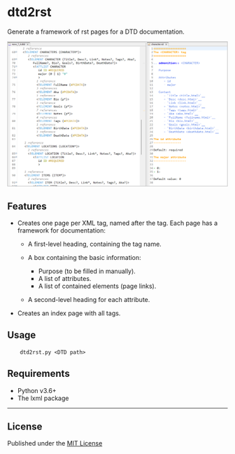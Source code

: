 # dtd2rst

Generate a framework of rst pages for a DTD documentation.

![Screenshot](docs/Screenshots/screen01.png)

## Features

- Creates one page per XML tag, named after the tag.
  Each page has a framework for documentation:
  
  - A first-level heading, containing the tag name.
  
  - A box containing the basic information:
      - Purpose (to be filled in manually).
      - A list of attributes.
      - A list of contained elements (page links).
      
  - A second-level heading for each attribute.
  
- Creates an index page with all tags.

## Usage
```
    dtd2rst.py <DTD path>

```

## Requirements

- Python v3.6+
- The lxml package

------------

## License

Published under the [MIT License](https://opensource.org/licenses/mit-license.php)
